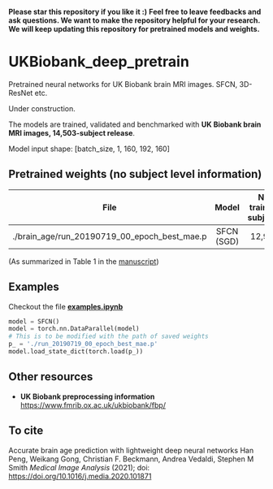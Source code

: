 **Please star this repository if you like it :)**
**Feel free to leave feedbacks and ask questions. We want to make the repository helpful for your research.**
**We will keep updating this repository for pretrained models and weights.**

# UKBiobank_deep_pretrain
Pretrained neural networks for UK Biobank brain MRI images. SFCN, 3D-ResNet etc.

Under construction. 

The models are trained, validated and benchmarked with **UK Biobank brain MRI images, 14,503-subject release**.

Model input shape: \[batch_size, 1, 160, 192, 160]

## Pretrained weights (no subject level information) 

| File | Model | No. training subjects | Test MAE (years) |Validation MAE (yrs) |Train MAE (yrs) | Val-Train MAE gap (yrs) |
|:-:|:-:|:-:|:-:|:-:|:-:|:-:|
|./brain_age/run_20190719_00_epoch_best_mae.p| SFCN (SGD) |	12,949 |2.14±0.05 | 2.18±0.04 |	1.36±0.03 |	0.83±0.06 |

(As summarized in Table 1 in the [manuscript](https://doi.org/10.1101/2019.12.17.879346))

## Examples
Checkout the file [**examples.ipynb**](https://github.com/ha-ha-ha-han/UKBiobank_deep_pretrain/blob/master/examples.ipynb)
```python
model = SFCN()
model = torch.nn.DataParallel(model)
# This is to be modified with the path of saved weights
p_ = './run_20190719_00_epoch_best_mae.p'
model.load_state_dict(torch.load(p_))
```

## Other resources
* **UK Biobank preprocessing information**
https://www.fmrib.ox.ac.uk/ukbiobank/fbp/

## To cite
Accurate brain age prediction with lightweight deep neural networks
Han Peng, Weikang Gong, Christian F. Beckmann, Andrea Vedaldi, Stephen M Smith
*Medical Image Analysis* (2021); doi: https://doi.org/10.1016/j.media.2020.101871


